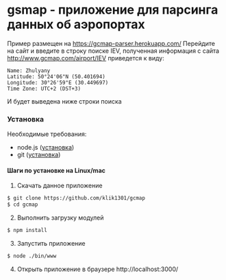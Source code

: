 # gsmap - приложение для парсинга данных об аэропортах

Пример размещен на https://gcmap-parser.herokuapp.com/
Перейдите на сайт и введите в строку поиске IEV, полученная информация с сайта http://www.gcmap.com/airport/IEV приведется к виду:

```
Name: Zhulyany
Latitude: 50°24'06"N (50.401694)
Longitude: 30°26'59"E (30.449697)
Time Zone: UTC+2 (DST+3)
```
И будет выведена ниже строки поиска

### Установка

Необходимые требования:
* node.js ([установка](https://nodejs.org/))
* git ([установка](http://git-scm.com/book/ru/v2/%D0%92%D0%B2%D0%B5%D0%B4%D0%B5%D0%BD%D0%B8%D0%B5-%D0%A3%D1%81%D1%82%D0%B0%D0%BD%D0%BE%D0%B2%D0%BA%D0%B0-Git))

#### Шаги по установке на Linux/mac
 1. Скачать данное приложение
 ```sh
 $ git clone https://github.com/klik1301/gcmap
 $ cd gcmap
 ```

 2. Выполнить загрузку модулей
 ```sh
 $ npm install
 ```

 3. Запустить приложение
 ```sh
 $ node ./bin/www
 ```

 4. Открыть приложение в браузере http://localhost:3000/
